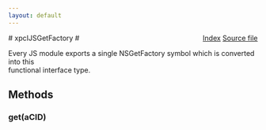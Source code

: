 ```yaml
---
layout: default
---
```

<div class='links' style='float:right'><a href="../index.html">Index</a>
<a href="http://dxr.mozilla.org/mozilla-central/source/js/xpconnect/idl/xpcIJSGetFactory.idl">Source file</a>
</div>
# xpcIJSGetFactory #
  
Every JS module exports a single NSGetFactory symbol which is converted into this  
functional interface type.  
  

## Methods ##

### get(aCID) ###
